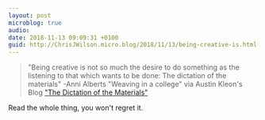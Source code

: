 ```yaml
---
layout: post
microblog: true
audio: 
date: 2018-11-13 09:09:31 +0100
guid: http://ChrisJWilson.micro.blog/2018/11/13/being-creative-is.html
---
```

> "Being creative is not so much the desire to do something as the listening to that which wants to be done: The dictation of the materials" -Anni Alberts "Weaving in a college" via Austin Kleon's Blog ["The Dictation of the Materials"](https://austinkleon.com/2018/11/07/the-dictation-of-the-materials/)

Read the whole thing, you won't regret it.

